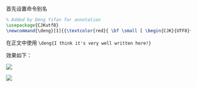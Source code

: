 首先设置命令别名
``` latex
% Added by Deng Yifan for annotation
\usepackage{CJKutf8}
\newcommand{\deng}[1]{{\textcolor{red}{ \bf \small [ \begin{CJK}{UTF8}{gkai} Deng Yifan: \indet \bf #1 \end{CJK} \indet]}}}
```

在正文中使用
`\deng{I think it's very well written here!}`

效果如下：

![](Pasted%20image%2020230404164437.png)

![](Pasted%20image%2020230404164448.png)
